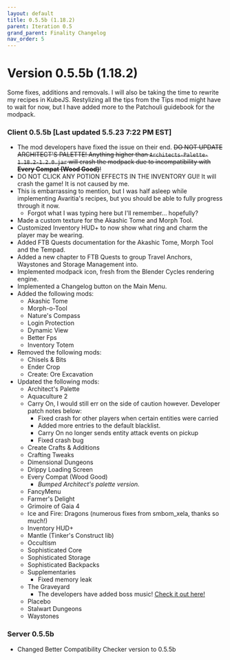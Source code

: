 ```yaml
---
layout: default
title: 0.5.5b (1.18.2)
parent: Iteration 0.5
grand_parent: Finality Changelog
nav_order: 5
---
```

# Version 0.5.5b (1.18.2)
Some fixes, additions and removals. I will also be taking the time to rewrite my recipes in KubeJS. Restylizing all the tips from the Tips mod might have to wait for now, but I have added more to the Patchouli guidebook for the modpack.


### Client 0.5.5b [Last updated 5.5.23 7:22 PM EST]
* The mod developers have fixed the issue on their end. ~~DO NOT UPDATE ARCHITECT'S PALETTE! Anything higher than `Architects-Palette-1.18.2-1.2.0.jar` will crash the modpack due to incompatibility with **Every Compat (Wood Good)**!~~
* DO NOT CLICK ANY POTION EFFECTS IN THE INVENTORY GUI! It will crash the game! It is not caused by me.
* This is embarrassing to mention, but I was half asleep while implementing Avaritia's recipes, but you should be able to fully progress through it now.
  * Forgot what I was typing here but I'll remember... hopefully?
* Made a custom texture for the Akashic Tome and Morph Tool.
* Customized Inventory HUD+ to now show what ring and charm the player may be wearing.
* Added FTB Quests documentation for the Akashic Tome, Morph Tool and the Tempad.
* Added a new chapter to FTB Quests to group Travel Anchors, Waystones and Storage Management into.
* Implemented modpack icon, fresh from the Blender Cycles rendering engine.
* Implemented a Changelog button on the Main Menu.
* Added the following mods:
  * Akashic Tome
  * Morph-o-Tool
  * Nature's Compass
  * Login Protection
  * Dynamic View
  * Better Fps
  * Inventory Totem
* Removed the following mods:
  * Chisels & Bits
  * Ender Crop
  * Create: Ore Excavation
* Updated the following mods:
  * Architect's Palette
  * Aquaculture 2
  * Carry On, I would still err on the side of caution however. Developer patch notes below:
    * Fixed crash for other players when certain entities were carried
    * Added more entries to the default blacklist.
    * Carry On no longer sends entity attack events on pickup
    * Fixed crash bug
  * Create Crafts & Additions
  * Crafting Tweaks
  * Dimensional Dungeons
  * Drippy Loading Screen
  * Every Compat (Wood Good)
    * _Bumped Architect's palette version._
  * FancyMenu
  * Farmer's Delight
  * Grimoire of Gaia 4
  * Ice and Fire: Dragons (numerous fixes from smbom_xela, thanks so much!)
  * Inventory HUD+
  * Mantle (Tinker's Construct lib)
  * Occultism
  * Sophisticated Core
  * Sophisticated Storage
  * Sophisticated Backpacks
  * Supplementaries
    * Fixed memory leak
  * The Graveyard
    * The developers have added boss music! [Check it out here!](https://youtu.be/QizeNcMKeZI)
  * Placebo
  * Stalwart Dungeons
  * Waystones


### Server 0.5.5b
* Changed Better Compatibility Checker version to 0.5.5b